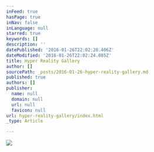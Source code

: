 ```yaml
---
inFeed: true
hasPage: true
inNav: false
inLanguage: null
starred: true
keywords: []
description: ''
datePublished: '2016-01-26T22:02:28.406Z'
dateModified: '2016-01-26T22:02:24.085Z'
title: Hyper Reality Gallery
author: []
sourcePath: _posts/2016-01-26-hyper-reality-gallery.md
published: true
authors: []
publisher:
  name: null
  domain: null
  url: null
  favicon: null
url: hyper-reality-gallery/index.html
_type: Article

---
```

![](https://the-grid-user-content.s3-us-west-2.amazonaws.com/b803ebda-79f9-4a42-91e2-6709013fa96f.jpg)